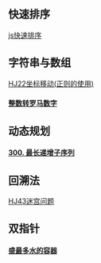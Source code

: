 ## 快速排序

[js快速排序](./03.md)

## 字符串与数组

[HJ22坐标移动(正则的使用)](https://www.nowcoder.com/practice/119bcca3befb405fbe58abe9c532eb29?tpId=37&rp=1&ru=%2Fexam%2Foj%2Fta&qru=%2Fexam%2Foj%2Fta&sourceUrl=%2Fexam%2Foj%2Fta%3Fdifficulty%3D3%26page%3D1%26pageSize%3D50%26search%3D%26tpId%3D37%26type%3D37&difficulty=3&judgeStatus=1&tags=&title=&gioEnter=menu)

#### [整数转罗马数字](https://leetcode.cn/problems/integer-to-roman/)

## 动态规划

#### [300. 最长递增子序列](https://leetcode.cn/problems/longest-increasing-subsequence/)

## 回溯法

[HJ43迷宫问题](https://www.nowcoder.com/practice/cf24906056f4488c9ddb132f317e03bc?tpId=37&tqId=21266&rp=1&ru=/exam/oj/ta&qru=/exam/oj/ta&sourceUrl=%2Fexam%2Foj%2Fta%3Fdifficulty%3D3%26page%3D1%26pageSize%3D50%26search%3D%26tpId%3D37%26type%3D37&difficulty=3&judgeStatus=undefined&tags=&title=)

## 双指针

#### [盛最多水的容器](https://leetcode.cn/problems/container-with-most-water/)
